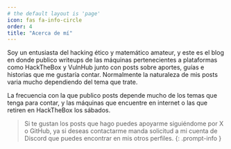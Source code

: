 ```yaml
---
# the default layout is 'page'
icon: fas fa-info-circle
order: 4
title: "Acerca de mí"
---
```


Soy un entusiasta del hacking ético y matemático amateur, y este es el blog en donde publico writeups de las máquinas pertenecientes a plataformas como HackTheBox y VulnHub junto con posts sobre aportes, guías e historias que me gustaría contar. Normalmente la naturaleza de mis posts varia mucho dependiendo del tema que trate. 

La frecuencia con la que publico posts depende mucho de los temas que tenga para contar, y las máquinas que encuentre en internet o las que retiren en HackTheBox los sábados.

> Si te gustan los posts que hago puedes apoyarme siguiéndome por X o GitHub, ya si deseas contactarme manda solicitud a mi cuenta de Discord que puedes encontrar en mis otros perfiles.
{: .prompt-info }

